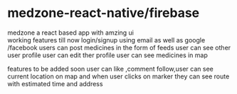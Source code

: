 # medzone-react-native/firebase
medzone  a react based app with amzing ui  
working features till now 
login/signup using email as well as google /facebook
users can post medicines in the form of feeds
user can see other user profile
user can edit ther profile
user can see medicines in map

features to be added soon
user can like ,comment follow,user can see current location on map and when user clicks on marker they can see route with estimated time and address
